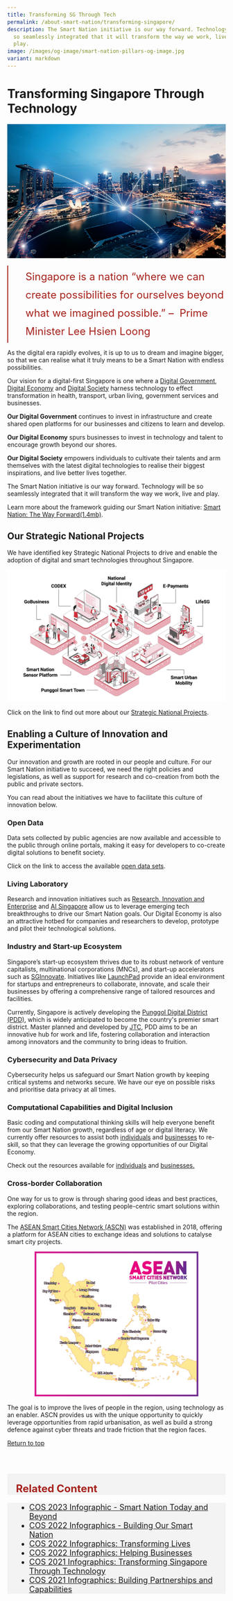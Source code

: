 ```yaml
---
title: Transforming SG Through Tech
permalink: /about-smart-nation/transforming-singapore/
description: The Smart Nation initiative is our way forward. Technology will be
  so seamlessly integrated that it will transform the way we work, live and
  play.
image: /images/og-image/smart-nation-pillars-og-image.jpg
variant: markdown
---
```

# Transforming Singapore Through Technology

![Transforming Singapore Through Technology](/images/abt-smart-nation/singapore-tech.jpg)
<br>

<div style="font-size:24px; font-weight: 400; line-height: 1.75; color: #a6221c; padding: 5px 0px 5px 40px; margin-left: 0; border-left: 2px solid">Singapore is a nation “where we can create possibilities for ourselves beyond what we imagined possible.” –&nbsp; Prime Minister Lee Hsien Loong</div>

As the digital era rapidly evolves, it is up to us to dream and imagine bigger, so that we can realise what it truly means to be a Smart Nation with endless possibilities. 

Our vision for a digital-first Singapore is one where a [Digital Government](/about-smart-nation/digital-government), [Digital Economy](/about-smart-nation/digital-economy) and [Digital Society](/about-smart-nation/digital-society) harness technology to effect transformation in  health, transport, urban living, government services and businesses.

**Our Digital Government** continues to invest in infrastructure and create shared open platforms for our businesses and citizens to learn and develop. 

**Our Digital Economy** spurs businesses to invest in technology and talent to encourage growth beyond our shores.

**Our Digital Society** empowers individuals to cultivate their talents and arm themselves with the latest digital technologies to realise their biggest inspirations, and live better lives together.

The Smart Nation initiative is our way forward. Technology will be so seamlessly integrated that it will transform the way we work, live and play.

Learn more about the framework guiding our Smart Nation initiative: [Smart Nation: The Way Forward(1.4mb)](/files/publications/smart-nation-strategy-nov2018.pdf).



## Our Strategic National Projects

We have identified key Strategic National Projects to drive and enable the adoption of digital and smart technologies throughout Singapore. 

![Smart Nation Strategic National Projects](/images/abt-smart-nation/strategic_national_projects.jpg)

Click on the link to find out more about our [Strategic National Projects](/initiatives/strategic-national-projects).



## Enabling a Culture of Innovation and Experimentation

Our innovation and growth are rooted in our people and culture. For our Smart Nation initiative to succeed, we need the right policies and legislations, as well as support for research and co-creation from both the public and private sectors. 

You can read about the initiatives we have to facilitate this culture of innovation below.

### Open Data

Data sets collected by public agencies are now available and accessible to the public through online portals, making it easy for developers to co-create digital solutions to benefit society. 

Click on the link to access the available [open data sets](/resources/open-data).

### Living Laboratory

Research and innovation initiatives such as <a href="https://www.nrf.gov.sg/about-nrf/rie-ecosystem" target="_blank">Research, Innovation and Enterprise</a> and <a href="https://www.aisingapore.org/" target="_blank">AI Singapore</a> allow us to leverage emerging tech breakthroughs to drive our Smart Nation goals. Our Digital Economy is also an attractive hotbed for companies and researchers to develop, prototype and pilot their technological solutions.

### Industry and Start-up Ecosystem

Singapore’s start-up ecosystem thrives due to its robust network of venture capitalists, multinational corporations (MNCs), and start-up accelerators such as&nbsp;[SGInnovate](https://www.sginnovate.com/). Initiatives like&nbsp;[LaunchPad](https://www.jtc.gov.sg/find-land/land-for-long-term-development/launchpad)&nbsp;provide an ideal environment for startups and entrepreneurs to collaborate, innovate, and scale their businesses by offering a comprehensive range of tailored resources and facilities.  

Currently, Singapore is actively developing the&nbsp;[Punggol Digital District (PDD)](https://estates.jtc.gov.sg/pdd), which is widely anticipated to become the country's premier smart district.&nbsp;Master planned and developed by&nbsp;[JTC](https://www.jtc.gov.sg/),&nbsp;PDD aims to be an innovative hub for work and life, fostering collaboration and interaction among innovators and the community to bring ideas to fruition.

### Cybersecurity and Data Privacy

Cybersecurity helps us safeguard our Smart Nation growth by keeping critical systems and networks secure. We have our eye on possible risks and prioritise data privacy at all times.

### Computational Capabilities and Digital Inclusion

Basic coding and computational thinking skills will help everyone benefit from our Smart Nation growth, regardless of age or digital literacy. We currently offer resources to assist both [individuals](/community/opportunities) and [businesses](/resources/business) to re-skill, so that they can leverage the growing opportunities of our Digital Economy.

Check out the resources available for [individuals](/community/opportunities) and [businesses.](/resources/business)

### Cross-border Collaboration

One way for us to grow is through sharing good ideas and best practices, exploring collaborations, and testing people-centric smart solutions within the region.

The <a href="https://asean.org/asean/asean-smart-cities-network/" target="_blank">ASEAN Smart Cities Network (ASCN)</a> was established in 2018, offering a platform for ASEAN cities to exchange ideas and solutions to catalyse smart city projects.

<div style="width:100%;display:flex;justify-content:center;"><div style="width:75%;height:75%;"><img src="/images/abt-smart-nation/asean-smart-cities-network.jpg" alt="ASEAN Smart Cities Network"></div></div>

The goal is to improve the lives of people in the region, using technology as an enabler. ASCN provides us with the unique opportunity to quickly leverage opportunities from rapid urbanisation, as well as build a strong defence against cyber threats and trade friction that the region faces.

[Return to top](#transforming-singapore-through-technology)

<br><br>

<div class="row" style="font-size:24px; font-weight: 700; color: #a6221c; background-color: #f3f3f3; padding: 20px 0px 0px 20px;"> Related Content</div>

<div class="row" style="font-size:18px ;background-color: #f3f3f3; padding: 0px 25px 0px 20px;">
	<ul>
		<li><a href="/files/press-releases/2023/cos%202023%20infographic%20-%20smart%20nation%20today%20and%20beyond.pdf">COS 2023 Infographic - Smart Nation Today and Beyond</a></li>
		<li><a href="/files/press-releases/2022/infographic%20-%20building%20our%20smart%20nation%20(cos%202022).pdf">COS 2022 Infographics - Building Our Smart Nation</a></li>
			<li><a href="/files/press-releases/2022/infographic%20-%20transforming%20lives%20(cos%202022).pdf">COS 2022 Infographics: Transforming Lives</a></li>
			<li><a href="/files/press-releases/2022/infographic%20-%20helping%20businesses%20(cos%202022).pdf">COS 2022 Infographics: Helping Businesses</a></li>
			<li><a href="/files/press-releases/2021/transforming-sg-through-tech.pdf">COS 2021 Infographics: Transforming Singapore Through Technology</a></li>
			<li><a href="/files/press-releases/2021/building-partnerships-and-capabilities-for-smart-nation.pdf">COS 2021 Infographics: Building Partnerships and Capabilities</a></li>
	</ul>
</div>